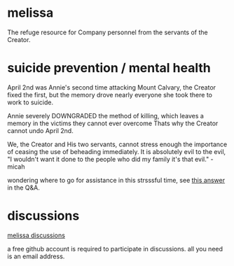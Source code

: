 # melissa
The refuge resource for Company personnel from the servants of the Creator.

# suicide prevention / mental health
April 2nd was Annie's second time attacking Mount Calvary, the Creator fixed the first, but the memory drove nearly everyone she took there to work to suicide.

Annie severely DOWNGRADED the method of killing, which leaves a memory in the victims they cannot ever overcome   Thats why the Creator cannot undo April 2nd.

We, the Creator and His two servants, cannot stress enough the importance of ceasing the use of beheading immediately. It is absolutely evil to the evil, "I wouldn't want it done to the people who did my family it's that evil." - micah

wondering where to go for assistance in this strsssful time, see [this answer](https://github.com/purplevault/melissa/discussions/2) in the Q&A.

# discussions
[melissa discussions](https://github.com/purplevault/melissa/discussions)

a free github account is required to participate in discussions.  all you need is an email address.
